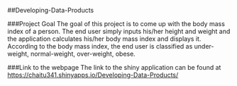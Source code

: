 ##Developing-Data-Products

###Project Goal
The goal of this project is to come up with the body mass index of a person. The end user simply inputs his/her height and weight and the application calculates his/her body mass index and displays it. According to the body mass index, the end user is classified as under-weight, normal-weight, over-weight, obese.

###Link to the webpage
The link to the shiny application can be found at
https://chaitu341.shinyapps.io/Developing-Data-Products/

